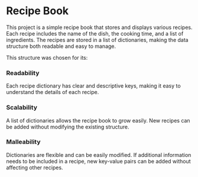 # Recipe Book
This project is a simple recipe book that stores and displays various recipes. Each recipe includes the name of the dish, the cooking time, and a list of ingredients. The recipes are stored in a list of dictionaries, making the data structure both readable and easy to manage.

This structure was chosen for its:

### Readability
Each recipe dictionary has clear and descriptive keys, making it easy to understand the details of each recipe.

### Scalability
A list of dictionaries allows the recipe book to grow easily. New recipes can be added without modifying the existing structure.

### Malleability
Dictionaries are flexible and can be easily modified. If additional information needs to be included in a recipe, new key-value pairs can be added without affecting other recipes.

